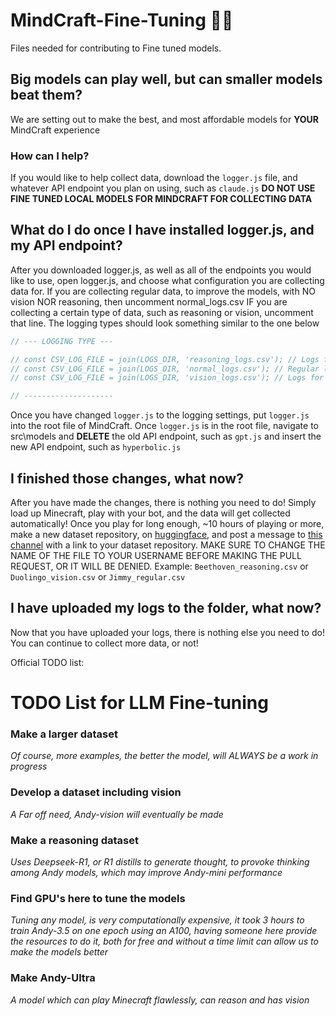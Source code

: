 # MindCraft-Fine-Tuning 🧠🔨
Files needed for contributing to Fine tuned models.
## Big models can play well, but can smaller models beat them?

We are setting out to make the best, and most affordable models for **YOUR** MindCraft experience

### How can I help?

If you would like to help collect data, download the ```logger.js``` file, and whatever API endpoint you plan on using, such as ```claude.js```
**DO NOT USE FINE TUNED LOCAL MODELS FOR MINDCRAFT FOR COLLECTING DATA**

## What do I do once I have installed logger.js, and my API endpoint?

After you downloaded logger.js, as well as all of the endpoints you would like to use, open logger.js, and choose what configuration you are collecting data for.
If you are collecting regular data, to improve the models, with NO vision NOR reasoning, then uncomment normal_logs.csv
IF you are collecting a certain type of data, such as reasoning or vision, uncomment that line.
The logging types should look something similar to the one below

```javascript
// --- LOGGING TYPE ---

// const CSV_LOG_FILE = join(LOGS_DIR, 'reasoning_logs.csv'); // Logs for adding reasoning
// const CSV_LOG_FILE = join(LOGS_DIR, 'normal_logs.csv'); // Regular logs
// const CSV_LOG_FILE = join(LOGS_DIR, 'vision_logs.csv'); // Logs for adding vision CURRENTLY NOT IMPLEMENTED, DO NOT ATTEMPT TO COLLECT VISION DATA

// --------------------
```

Once you have changed ```logger.js``` to the logging settings, put ```logger.js``` into the root file of MindCraft.
Once ```logger.js``` is in the root file, navigate to src\models and **DELETE** the old API endpoint, such as ```gpt.js``` and insert the new API endpoint, such as ```hyperbolic.js```

## I finished those changes, what now?

After you have made the changes, there is nothing you need to do! Simply load up Minecraft, play with your bot, and the data will get collected automatically!
Once you play for long enough, ~10 hours of playing or more, make a new dataset repository, on [huggingface](https://huggingface.co/new-dataset), and post a message to [this channel](https://ptb.discord.com/channels/1303399789995626667/1307448366833340508) with a link to your dataset repository.
MAKE SURE TO CHANGE THE NAME OF THE FILE TO YOUR USERNAME BEFORE MAKING THE PULL REQUEST, OR IT WILL BE DENIED. Example: ```Beethoven_reasoning.csv``` or ```Duolingo_vision.csv``` or ```Jimmy_regular.csv```

## I have uploaded my logs to the folder, what now?

Now that you have uploaded your logs, there is nothing else you need to do! You can continue to collect more data, or not!

Official TODO list:

# TODO List for LLM Fine-tuning

### Make a larger dataset
*Of course, more examples, the better the model, will ALWAYS be a work in progress*

### Develop a dataset including vision
*A Far off need, Andy-vision will eventually be made*

### Make a reasoning dataset
*Uses Deepseek-R1, or R1 distills to generate thought, to provoke thinking among Andy models, which may improve Andy-mini performance*

### Find GPU's here to tune the models
*Tuning any model, is very computationally expensive, it took 3 hours to train Andy-3.5 on one epoch using an A100, having someone here provide the resources to do it, both for free and without a time limit can allow us to make the models better*

### Make Andy-Ultra
*A model which can play Minecraft flawlessly, can reason and has vision*
